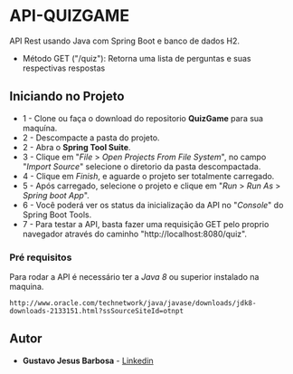 # API-QUIZGAME
API Rest usando Java com Spring Boot e banco de dados H2. 

* Método GET ("/quiz"): Retorna uma lista de perguntas e suas respectivas respostas


## Iniciando no Projeto

* 1 - Clone ou faça o download do repositorio **QuizGame** para sua maquína.
* 2 - Descompacte a pasta do projeto.
* 2 - Abra o **Spring Tool Suite**.
* 3 - Clique em "*File* > *Open Projects From File System*", no campo "*Import Source*" selecione o diretorio da pasta descompactada.
* 4 - Clique em *Finish*, e aguarde o projeto ser totalmente carregado.
* 5 - Após carregado, selecione o projeto e clique em "*Run* > *Run As* > *Spring boot App*".
* 6 - Você poderá ver os status da inicialização da API no "*Console*" do Spring Boot Tools.
* 7 - Para testar a API, basta fazer uma requisição GET pelo proprio navegador através do caminho "http://localhost:8080/quiz".


### Pré requisitos

Para rodar a API é necessário ter a *Java 8* ou superior instalado na maquina.

```
http://www.oracle.com/technetwork/java/javase/downloads/jdk8-downloads-2133151.html?ssSourceSiteId=otnpt
```

## Autor

* **Gustavo Jesus Barbosa** - [Linkedin](https://www.linkedin.com/in/gustavo-barbosa-92257a187/)
